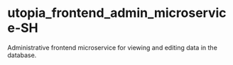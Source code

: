# utopia_frontend_admin_microservice-SH
Administrative frontend microservice for viewing and editing data in the database.
